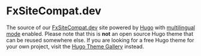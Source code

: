 # FxSiteCompat.dev

The source of our [FxSiteCompat.dev](https://www.fxsitecompat.dev/) site powered by [Hugo](https://gohugo.io/) with [multilingual mode](https://gohugo.io/content-management/multilingual/) enabled. Please note that this is **not** an open source Hugo theme that can be reused somewhere else. If you are looking for a free Hugo theme for your own project, visit the [Hugo Theme Gallery](https://themes.gohugo.io/) instead.
